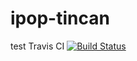 # ipop-tincan
test Travis CI
[![Build Status](https://travis-ci.org/xiang9156/ipop-tincan.svg?branch=master)](https://travis-ci.org/xiang9156/ipop-tincan)
